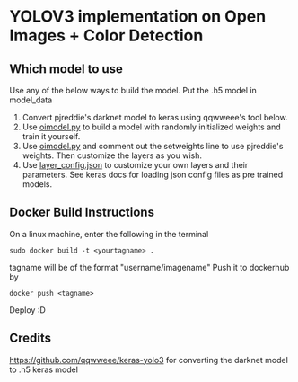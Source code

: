 
# YOLOV3 implementation on Open Images + Color Detection

## Which model to use
Use any of the below ways to build the model. Put the .h5 model in model_data
 1. Convert pjreddie's darknet model to keras using qqwweee's tool below.
 2. Use [oimodel.py](https://github.com/marcu5fen1x/YOLO3-OpenImages/blob/master/oimodel.py) to build a model with randomly initialized weights and train it yourself.
 3. Use [oimodel.py](https://github.com/marcu5fen1x/YOLO3-OpenImages/blob/master/oimodel.py) and comment out the setweights line to use pjreddie's weights. Then customize the layers as you wish. 
 4. Use [layer_config.json](https://github.com/marcu5fen1x/YOLO3-OpenImages/blob/master/layer_config.json) to customize your own layers and their parameters. See keras docs for loading json config files as pre trained models.
 ## Docker Build Instructions
 On a linux machine, enter the following in the terminal

    sudo docker build -t <yourtagname> .
tagname will be of the format "username/imagename"
Push it to dockerhub by

    docker push <tagname>
Deploy :D
## Credits
https://github.com/qqwweee/keras-yolo3 for converting the darknet model to .h5 keras model

